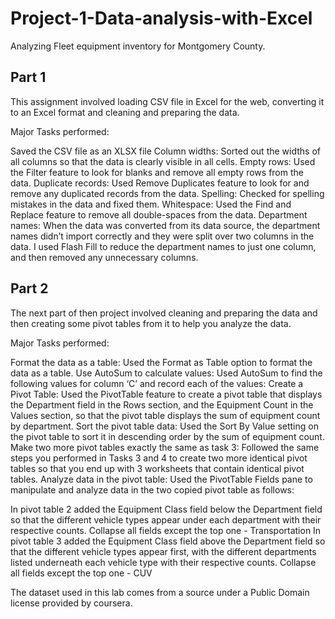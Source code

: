 # Project-1-Data-analysis-with-Excel
Analyzing Fleet equipment inventory for Montgomery County.

## Part 1
This assignment involved loading CSV file in Excel for the web, converting it to an Excel format and cleaning and preparing the data.

Major Tasks performed:

Saved the CSV file as an XLSX file
Column widths: Sorted out the widths of all columns so that the data is clearly visible in all cells.
Empty rows: Used the Filter feature to look for blanks and remove all empty rows from the data.
Duplicate records: Used Remove Duplicates feature to look for and remove any duplicated records from the data.
Spelling: Checked for spelling mistakes in the data and fixed them.
Whitespace: Used the Find and Replace feature to remove all double-spaces from the data.
Department names: When the data was converted from its data source, the department names didn’t import correctly and they were split over two columns in the data. I used Flash Fill to reduce the department names to just one column, and then removed any unnecessary columns.

## Part 2
The next part of then project involved cleaning and preparing the data and then creating some pivot tables from it to help you analyze the data.

Major Tasks performed: 

Format the data as a table: Used the Format as Table option to format the data as a table.
Use AutoSum to calculate values: Used AutoSum to find the following values for column ‘C’ and record each of the values:
Create a Pivot Table: Used the PivotTable feature to create a pivot table that displays the Department field in the Rows section, and the Equipment Count in the Values section, so that the pivot table displays the sum of equipment count by department.
Sort the pivot table data: Used the Sort By Value setting on the pivot table to sort it in descending order by the sum of equipment count.
Make two more pivot tables exactly the same as task 3: Followed the same steps you performed in Tasks 3 and 4 to create two more identical pivot tables so that you end up with 3 worksheets that contain identical pivot tables.
Analyze data in the pivot table: Used the PivotTable Fields pane to manipulate and analyze data in the two copied pivot table as follows:

In pivot table 2 added the Equipment Class field below the Department field so that the different vehicle types appear under each department with their respective counts.
Collapse all fields except the top one - Transportation
In pivot table 3 added the Equipment Class field above the Department field so that the different vehicle types appear first, with the different departments listed underneath each vehicle type with their respective counts.
Collapse all fields except the top one - CUV

The dataset used in this lab comes from a source under a Public Domain license provided by coursera.

